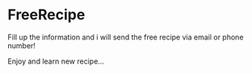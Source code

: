 # FreeRecipe
Fill up the information and i will send the free recipe via email or phone number!

Enjoy and learn new recipe...
